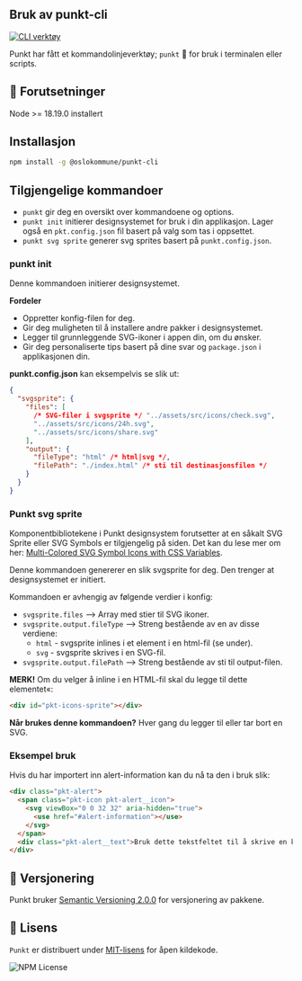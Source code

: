 ## Bruk av punkt-cli

<a href="https://www.npmjs.com/package/@oslokommune/punkt-cli" target="_blank"><img src="https://img.shields.io/npm/v/@oslokommune/punkt-cli?logo=node.js&label=cli&style=for-the-badge&color=339933" alt="CLI verktøy" /></a>

Punkt har fått et kommandolinjeverktøy; `punkt` 🥳 for bruk i
terminalen eller scripts.

## 📝 Forutsetninger

Node >= 18.19.0 installert

## Installasjon

```sh
npm install -g @oslokommune/punkt-cli
```

## Tilgjengelige kommandoer

- `punkt` gir deg en oversikt over kommandoene og options.
- `punkt init` initierer designsystemet for bruk i din applikasjon.
  Lager også en `pkt.config.json` fil basert på valg som tas i oppsettet.
- `punkt svg sprite` generer svg sprites basert på `punkt.config.json`.

### punkt init

Denne kommandoen initierer designsystemet.

**Fordeler**

- Oppretter konfig-filen for deg.
- Gir deg muligheten til å installere andre pakker i designsystemet.
- Legger til grunnleggende SVG-ikoner i appen din, om du ønsker.
- Gir deg personaliserte tips basert på dine svar og `package.json` i applikasjonen
  din.

**punkt.config.json** kan eksempelvis se slik ut:

```json
{
  "svgsprite": {
    "files": [
      /* SVG-filer i svgsprite */ "../assets/src/icons/check.svg",
      "../assets/src/icons/24h.svg",
      "../assets/src/icons/share.svg"
    ],
    "output": {
      "fileType": "html" /* html|svg */,
      "filePath": "./index.html" /* sti til destinasjonsfilen */
    }
  }
}
```

### Punkt svg sprite

Komponentbibliotekene i Punkt designsystem forutsetter at en såkalt SVG Sprite eller
SVG Symbols er tilgjengelig på siden. Det kan du lese mer om her:
[Multi-Colored SVG Symbol Icons with CSS Variables](https://frontstuff.io/multi-colored-svg-symbol-icons-with-css-variables).

Denne kommandoen genererer en slik svgsprite for deg. Den trenger at
designsystemet er initiert.

Kommandoen er avhengig av følgende verdier i konfig:

- `svgsprite.files` --> Array med stier til SVG ikoner.
- `svgsprite.output.fileType` --> Streng bestående av en av disse verdiene:
  - `html` - svgsprite inlines i et element i en html-fil (se under).
  - `svg` - svgsprite skrives i en SVG-fil.
- `svgsprite.output.filePath` --> Streng bestående av sti til output-filen.

**MERK!** Om du velger å inline i en HTML-fil skal du legge til dette elementet«:

```html
<div id="pkt-icons-sprite"></div>
```

**Når brukes denne kommandoen?** Hver gang du legger til eller tar bort en SVG.

### Eksempel bruk

Hvis du har importert inn alert-information kan du nå ta den i bruk slik:

```html
<div class="pkt-alert">
  <span class="pkt-icon pkt-alert__icon">
    <svg viewBox="0 0 32 32" aria-hidden="true">
      <use href="#alert-information"></use>
    </svg>
  </span>
  <div class="pkt-alert__text">Bruk dette tekstfeltet til å skrive en kort varsling.</div>
</div>
```

## 🔢 Versjonering

Punkt bruker [Semantic Versioning 2.0.0](https://semver.org/spec/v2.0.0.html) for versjonering av pakkene.

## 👮 Lisens

`Punkt` er distribuert under [MIT-lisens](https://github.com/oslokommune/punkt/blob/main/packages/cli/LICENSE) for åpen kildekode.

![NPM License](https://img.shields.io/npm/l/@oslokommune/punkt-cli?style=for-the-badge)
